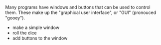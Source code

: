 Many programs have windows and buttons that can be used to control them. These make up the "graphical user interface", or "GUI" (pronouced "gooey").

- make a simple window
- roll the dice
- add buttons to the window
